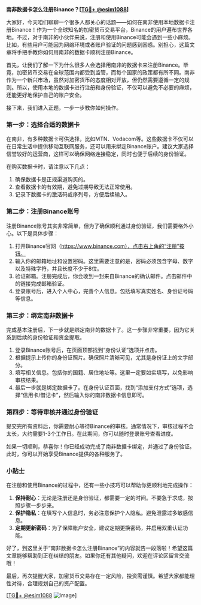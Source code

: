 **南非数据卡怎么注册Binance？[[TG💪+ @esim1088](https://t.me/s/esim1088)]**

大家好，今天咱们聊聊一个很多人都关心的话题——如何在南非使用本地数据卡注册Binance！作为一个全球知名的加密货币交易平台，Binance的用户遍布世界各地。不过，对于南非的小伙伴来说，注册和使用Binance可能会遇到一些小麻烦。比如，有些用户可能因为网络环境或者账户验证的问题感到困惑。别担心，这篇文章将手把手教你如何用南非的数据卡顺利注册Binance。

首先，让我们了解一下为什么很多人会选择用南非的数据卡来注册Binance。毕竟，加密货币交易在全球范围内都受到监管，而每个国家的政策都有所不同。南非作为一个新兴市场，虽然对加密货币的态度相对开放，但仍然需要遵循一定的规则。所以，使用本地的数据卡进行注册和身份验证，不仅可以避免不必要的麻烦，还能更好地保护自己的账户安全。

接下来，我们进入正题，一步一步教你如何操作。

### 第一步：选择合适的数据卡

在南非，有多种数据卡可供选择，比如MTN、Vodacom等。这些数据卡不仅可以在日常生活中提供移动互联网服务，还可以用来绑定Binance账户。建议大家选择信誉较好的运营商，这样可以确保网络连接稳定，同时也便于后续的身份验证。

在购买数据卡时，请注意以下几点：
1. 确保数据卡是正规渠道购买的。
2. 查看数据卡的有效期，避免过期导致无法正常使用。
3. 记录下数据卡的激活码或序列号，方便后续输入。

### 第二步：注册Binance账号

注册Binance账号其实非常简单，但为了确保顺利通过身份验证，我们需要格外小心。以下是具体步骤：

1. 打开Binance官网（https://www.binance.com），点击右上角的“注册”按钮。
2. 输入你的邮箱地址和设置密码。这里需要注意的是，密码必须包含字母、数字以及特殊字符，并且长度不少于8位。
3. 验证邮箱。注册完成后，你会收到一封来自Binance的确认邮件。点击邮件中的链接完成邮箱验证。
4. 登录账号后，进入个人中心，完善个人信息。包括填写真实姓名、身份证号码等信息。

### 第三步：绑定南非数据卡

完成基本注册后，下一步就是绑定南非的数据卡了。这一步骤非常重要，因为它关系到后续的身份验证和资金提取。

1. 登录Binance账号后，在页面顶部找到“身份认证”选项并点击。
2. 根据提示上传你的身份证照片。确保照片清晰可见，尤其是身份证上的文字部分。
3. 填写相关信息。包括你的国籍、居住地址等。这里一定要如实填写，以免影响审核结果。
4. 最后一步就是绑定数据卡了。在身份认证页面，找到“添加支付方式”选项，选择“信用卡/借记卡”，然后输入你的南非数据卡信息即可。

### 第四步：等待审核并通过身份验证

提交完所有资料后，你需要耐心等待Binance的审核。通常情况下，审核过程不会太长，大约需要1-3个工作日。在此期间，你可以随时登录账号查看进度。

如果一切顺利，恭喜你！你已经成功完成了南非数据卡绑定，并通过了身份验证。此时，你可以开始享受Binance提供的各种服务了。

### 小贴士

在注册和使用Binance的过程中，还有一些小技巧可以帮助你更顺利地完成操作：

1. **保持耐心**：无论是注册还是身份验证，都需要一定的时间。不要急于求成，按照步骤一步步来。
2. **保护隐私**：在填写个人信息时，务必注意保护个人隐私。避免泄露过多敏感信息。
3. **定期更新密码**：为了保障账户安全，建议定期更换密码，并启用双重认证功能。

好了，到这里关于“南非数据卡怎么注册Binance”的内容就告一段落啦！希望这篇文章能够帮助到正在纠结的朋友。如果你还有其他疑问，欢迎在评论区留言交流哦！

最后，再次提醒大家，加密货币交易存在一定风险，投资需谨慎。希望大家都能理性对待，合理规划自己的资产配置。

[[TG💪+ @esim1088](https://t.me/s/esim1088) ![Image](https://i.postimg.cc/4NQfJmqS/Snipaste-2025-05-13-00-14-12.png)]